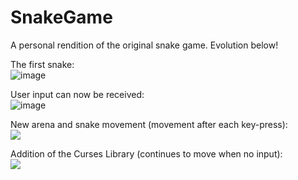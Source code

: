 # SnakeGame
A personal rendition of the original snake game. Evolution below!

The first snake:  
  ![image](https://user-images.githubusercontent.com/56971161/115440100-39c7f600-a1c4-11eb-8ef0-8f3e4b17caba.png)  
  
User input can now be received:  
  ![image](https://user-images.githubusercontent.com/56971161/116749477-dacd6280-a9b5-11eb-949f-b446b3255688.png)  
  
New arena and snake movement (movement after each key-press):  
  ![](https://i.gyazo.com/257cd6934a3d632a93a4aea25b93013d.gif)

Addition of the Curses Library (continues to move when no input):  
  ![](https://i.gyazo.com/aaf138ec6463615af6cb9418bf5bc426.gif)
